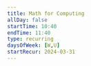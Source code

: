 ```yaml
---
title: Math for Computing
allDay: false
startTime: 10:40
endTime: 11:40
type: recurring
daysOfWeek: [W,U]
startRecur: 2024-03-31
---
```

